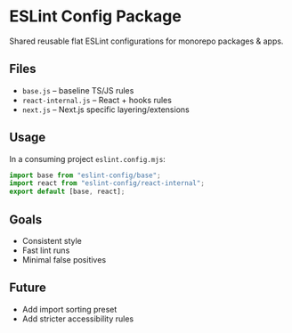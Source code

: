 # ESLint Config Package

Shared reusable flat ESLint configurations for monorepo packages & apps.

## Files
- `base.js` – baseline TS/JS rules
- `react-internal.js` – React + hooks rules
- `next.js` – Next.js specific layering/extensions

## Usage
In a consuming project `eslint.config.mjs`:
```js
import base from "eslint-config/base";
import react from "eslint-config/react-internal";
export default [base, react];
```

## Goals
- Consistent style
- Fast lint runs
- Minimal false positives

## Future
- Add import sorting preset
- Add stricter accessibility rules
